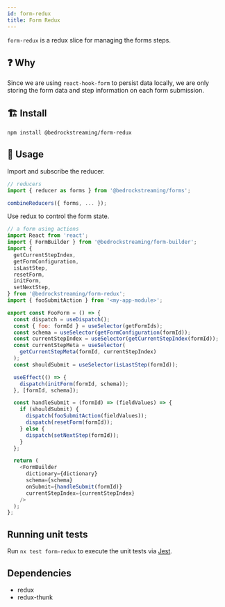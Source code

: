```yaml
---
id: form-redux
title: Form Redux
---
```


`form-redux` is a redux slice for managing the forms steps.

## :question: Why

Since we are using `react-hook-form` to persist data locally, we are only storing the form data and step information on each form submission.

## :building_construction: Install

```bash
npm install @bedrockstreaming/form-redux
```

## :rocket: Usage

Import and subscribe the reducer.

```js
// reducers
import { reducer as forms } from '@bedrockstreaming/forms';

combineReducers({ forms, ... });
```

Use redux to control the form state.

```js
// a form using actions
import React from 'react';
import { FormBuilder } from '@bedrockstreaming/form-builder';
import {
  getCurrentStepIndex,
  getFormConfiguration,
  isLastStep,
  resetForm,
  initForm,
  setNextStep,
} from '@bedrockstreaming/form-redux';
import { fooSubmitAction } from '<my-app-module>';

export const FooForm = () => {
  const dispatch = useDispatch();
  const { foo: formId } = useSelector(getFormIds);
  const schema = useSelector(getFormConfiguration(formId));
  const currentStepIndex = useSelector(getCurrentStepIndex(formId));
  const currentStepMeta = useSelector(
    getCurrentStepMeta(formId, currentStepIndex)
  );
  const shouldSubmit = useSelector(isLastStep(formId));

  useEffect(() => {
    dispatch(initForm(formId, schema));
  }, [formId, schema]);

  const handleSubmit = (formId) => (fieldValues) => {
    if (shouldSubmit) {
      dispatch(fooSubmitAction(fieldValues));
      dispatch(resetForm(formId));
    } else {
      dispatch(setNextStep(formId));
    }
  };

  return (
    <FormBuilder
      dictionary={dictionary}
      schema={schema}
      onSubmit={handleSubmit(formId)}
      currentStepIndex={currentStepIndex}
    />
  );
};
```

## Running unit tests

Run `nx test form-redux` to execute the unit tests via [Jest](https://jestjs.io).

## Dependencies

- redux
- redux-thunk
